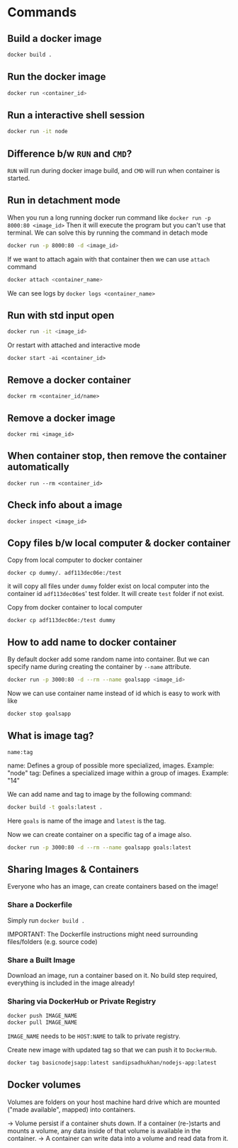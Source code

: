 # Commands

## Build a docker image
```bash
docker build .
```

## Run the docker image
```bash
docker run <container_id>
```

## Run a interactive shell session
```bash
docker run -it node
```

## Difference b/w `RUN` and `CMD`?
`RUN` will run during docker image build, and `CMD` will run when container is started.

## Run in detachment mode
When you run a long running docker run command like `docker run -p 8000:80 <image_id>`
Then it will execute the program but you can't use that terminal.
We can solve this by running the command in detach mode

```bash
docker run -p 8000:80 -d <image_id>
```

If we want to attach again with that container then we can use `attach` command
```bash
docker attach <container_name>
```

We can see logs by `docker logs <container_name>`

## Run with std input open
```bash
docker run -it <image_id>
```

Or restart with attached and interactive mode

```
docker start -ai <container_id>
```

## Remove a docker container
```
docker rm <container_id/name>
```

## Remove a docker image
```
docker rmi <image_id>
```

## When container stop, then remove the container automatically

```
docker run --rm <container_id>
```

## Check info about a image
```
docker inspect <image_id>
```

## Copy files b/w local computer & docker container

Copy from local computer to docker container
```
docker cp dummy/. adf113dec06e:/test
```

it will copy all files under `dummy` folder exist on local computer into the container id `adf113dec06e`s' test folder.
It will create `test` folder if not exist.

Copy from docker container to local computer
```
docker cp adf113dec06e:/test dummy
```

## How to add name to docker container
By default docker add some random name into container. But we can specify name
during creating the container by `--name` attribute.
```bash
docker run -p 3000:80 -d --rm --name goalsapp <image_id>
```
Now we can use container name instead of id which is easy to work with like
```bash
docker stop goalsapp
```

## What is image tag?
`name:tag`

name: Defines a group of possible more specialized, images. Example: "node"
tag: Defines a specialized image within a group of images. Example: "14"

We can add name and tag to image by the following command:
```bash
docker build -t goals:latest .
```
Here `goals` is name of the image and `latest` is the tag.

Now we can create container on a specific tag of a image also.

```bash
docker run -p 3000:80 -d --rm --name goalsapp goals:latest
```

## Sharing Images & Containers
Everyone who has an image, can create containers based on the image!

### Share a Dockerfile
Simply run `docker build .`

IMPORTANT: The Dockerfile instructions might need surrounding files/folders (e.g. source code)

### Share a Built Image
Download an image, run a container based on it. No build step required, everything is included in the image already!


### Sharing via DockerHub or Private Registry

```bash
docker push IMAGE_NAME
docker pull IMAGE_NAME
```

`IMAGE_NAME` needs to be `HOST:NAME` to talk to private registry.

Create new image with updated tag so that we can push it to `DockerHub`.

```bash
docker tag basicnodejsapp:latest sandipsadhukhan/nodejs-app:latest
```

## Docker volumes
Volumes are folders on your host machine hard drive which are mounted ("made available", mapped)
into containers.

-> Volume persist if a container shuts down. If a container (re-)starts and mounts
a volume, any data inside of that volume is available in the container.
-> A container can write data into a volume and read data from it.

